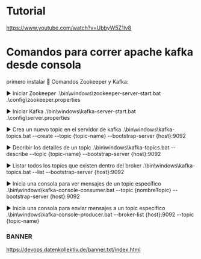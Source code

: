 # Tutorial
https://www.youtube.com/watch?v=UbbyW5Z1lv8

# Comandos para correr apache kafka desde consola
primero instalar
🔶 Comandos Zookeeper y Kafka:

▶️ Iniciar Zookeeper
.\bin\windows\zookeeper-server-start.bat .\config\zookeeper.properties

▶️ Iniciar Kafka
.\bin\windows\kafka-server-start.bat .\config\server.properties

▶️ Crea un nuevo topic en el servidor de kafka
.\bin\windows\kafka-topics.bat --create --topic {topic-name} --bootstrap-server {host}:9092

▶️ Decribir los detalles de un topic
.\bin\windows\kafka-topics.bat --describe --topic {topic-name} --bootstrap-server {host}:9092

▶️ Listar todos los topics que existen dentro del broker
.\bin\windows\kafka-topics.bat --list --bootstrap-server {host}:9092

▶️ Inicia una consola para ver mensajes de un topic específico
.\bin\windows\kafka-console-consumer.bat --topic {nombreTopic} --bootstrap-server {host}:9092

▶️ Inicia una consola para enviar mensajes a un topic específico
.\bin\windows\kafka-console-producer.bat --broker-list {host}:9092 --topic {topic-name}


### BANNER
https://devops.datenkollektiv.de/banner.txt/index.html